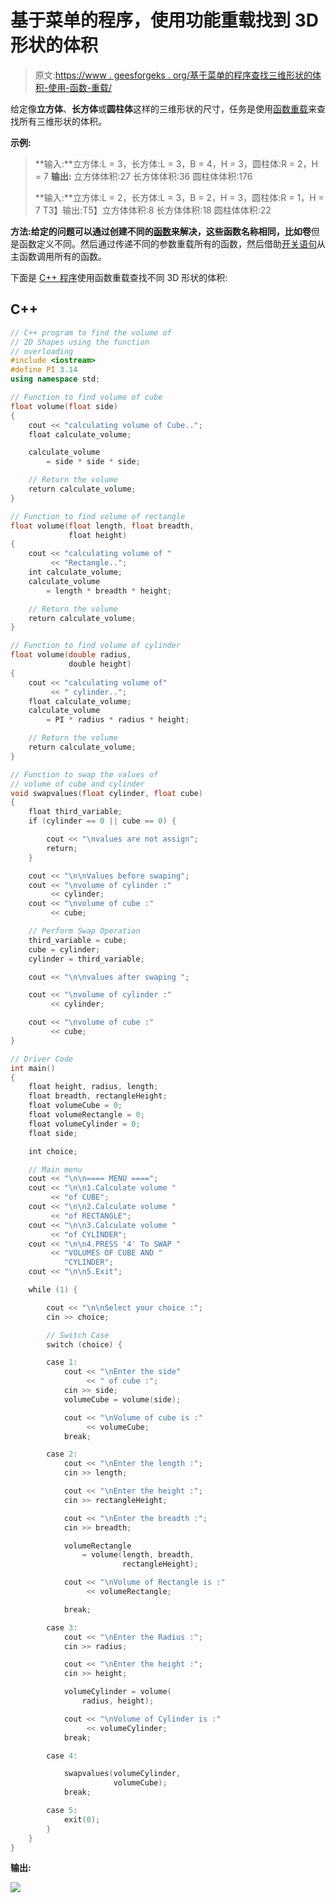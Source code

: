 # 基于菜单的程序，使用功能重载找到 3D 形状的体积

> 原文:[https://www . geesforgeks . org/基于菜单的程序查找三维形状的体积-使用-函数-重载/](https://www.geeksforgeeks.org/menu-based-program-to-find-the-volume-of-3d-shapes-using-function-overloading/)

给定像**立方体**、**长方体**或**圆柱体**这样的三维形状的尺寸，任务是使用[函数重载](https://www.geeksforgeeks.org/function-overloading-c/)来查找所有三维形状的体积。

**示例:**

> **输入:**立方体:L = 3，长方体:L = 3，B = 4，H = 3，圆柱体:R = 2，H = 7
> **输出:**
> 立方体体积:27
> 长方体体积:36
> 圆柱体体积:176
> 
> **输入:**立方体:L = 2，长方体:L = 3，B = 2，H = 3，圆柱体:R = 1，H = 7
> T3】输出:T5】立方体体积:8
> 长方体体积:18
> 圆柱体体积:22

**方法:**给定的问题可以通过创建不同的[函数](https://www.geeksforgeeks.org/functions-in-c/)来解决，这些函数名称相同，比如**卷**但是函数定义不同。然后通过传递不同的参数重载所有的函数，然后借助[开关语句](https://www.geeksforgeeks.org/switch-statement-cc/)从主函数调用所有的函数。

下面是 [C++ 程序](https://www.geeksforgeeks.org/c-plus-plus/)使用函数重载查找不同 3D 形状的体积:

## C++

```cpp
// C++ program to find the volume of
// 2D Shapes using the function
// overloading
#include <iostream>
#define PI 3.14
using namespace std;

// Function to find volume of cube
float volume(float side)
{
    cout << "calculating volume of Cube..";
    float calculate_volume;

    calculate_volume
        = side * side * side;

    // Return the volume
    return calculate_volume;
}

// Function to find volume of rectangle
float volume(float length, float breadth,
             float height)
{
    cout << "calculating volume of "
         << "Rectangle..";
    int calculate_volume;
    calculate_volume
        = length * breadth * height;

    // Return the volume
    return calculate_volume;
}

// Function to find volume of cylinder
float volume(double radius,
             double height)
{
    cout << "calculating volume of"
         << " cylinder..";
    float calculate_volume;
    calculate_volume
        = PI * radius * radius * height;

    // Return the volume
    return calculate_volume;
}

// Function to swap the values of
// volume of cube and cylinder
void swapvalues(float cylinder, float cube)
{
    float third_variable;
    if (cylinder == 0 || cube == 0) {

        cout << "\nvalues are not assign";
        return;
    }

    cout << "\n\nValues before swaping";
    cout << "\nvolume of cylinder :"
         << cylinder;
    cout << "\nvolume of cube :"
         << cube;

    // Perform Swap Operation
    third_variable = cube;
    cube = cylinder;
    cylinder = third_variable;

    cout << "\n\nvalues after swaping ";

    cout << "\nvolume of cylinder :"
         << cylinder;

    cout << "\nvolume of cube :"
         << cube;
}

// Driver Code
int main()
{
    float height, radius, length;
    float breadth, rectangleHeight;
    float volumeCube = 0;
    float volumeRectangle = 0;
    float volumeCylinder = 0;
    float side;

    int choice;

    // Main menu
    cout << "\n\n==== MENU ====";
    cout << "\n\n1.Calculate volume "
         << "of CUBE";
    cout << "\n\n2.Calculate volume "
         << "of RECTANGLE";
    cout << "\n\n3.Calculate volume "
         << "of CYLINDER";
    cout << "\n\n4.PRESS '4' To SWAP "
         << "VOLUMES OF CUBE AND "
            "CYLINDER";
    cout << "\n\n5.Exit";

    while (1) {

        cout << "\n\nSelect your choice :";
        cin >> choice;

        // Switch Case
        switch (choice) {

        case 1:
            cout << "\nEnter the side"
                 << " of cube :";
            cin >> side;
            volumeCube = volume(side);

            cout << "\nVolume of cube is :"
                 << volumeCube;
            break;

        case 2:
            cout << "\nEnter the length :";
            cin >> length;

            cout << "\nEnter the height :";
            cin >> rectangleHeight;

            cout << "\nEnter the breadth :";
            cin >> breadth;

            volumeRectangle
                = volume(length, breadth,
                         rectangleHeight);

            cout << "\nVolume of Rectangle is :"
                 << volumeRectangle;

            break;

        case 3:
            cout << "\nEnter the Radius :";
            cin >> radius;

            cout << "\nEnter the height :";
            cin >> height;

            volumeCylinder = volume(
                radius, height);

            cout << "\nVolume of Cylinder is :"
                 << volumeCylinder;
            break;

        case 4:

            swapvalues(volumeCylinder,
                       volumeCube);
            break;

        case 5:
            exit(0);
        }
    }
}
```

**输出:**

[![](img/8dccbf9fe2495080540fa6919c1a306e.png)](https://media.geeksforgeeks.org/wp-content/uploads/20210503213148/area.JPG)